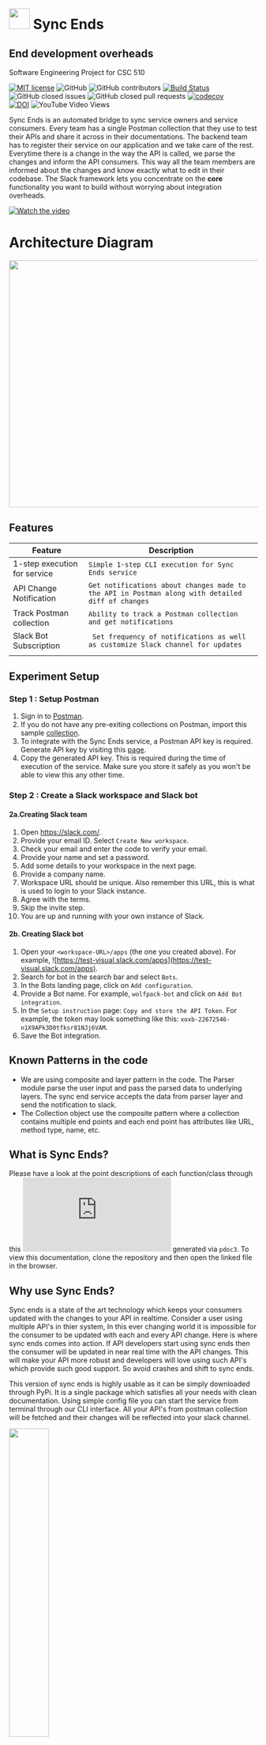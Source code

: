 # <img src="https://github.com/jaymodi98/Sync-Ends/blob/master/images/bot.png" height="42" width="42"/> Sync Ends

## End development overheads

Software Engineering Project for CSC 510

[![MIT license](https://img.shields.io/badge/License-MIT-blue.svg)](https://lbesson.mit-license.org/)
![GitHub](https://img.shields.io/badge/language-python-blue.svg)
![GitHub contributors](https://img.shields.io/github/contributors/jaymodi98/Sync-Ends)
[![Build Status](https://travis-ci.com/jaymodi98/Sync-Ends.svg?branch=master)](https://travis-ci.com/jaymodi98/Sync-Ends)
<br>
![GitHub closed issues](https://img.shields.io/github/issues-closed-raw/jaymodi98/Sync-Ends)
![GitHub closed pull requests](https://img.shields.io/github/issues-pr-closed/jaymodi98/Sync-Ends)
[![codecov](https://codecov.io/gh/jaymodi98/Sync-Ends/branch/master/graph/badge.svg?token=DP2AWTXOXL)](undefined)<br>
[![DOI](https://zenodo.org/badge/300105279.svg)](https://zenodo.org/badge/latestdoi/300105279)
![YouTube Video Views](https://img.shields.io/youtube/views/1Pd3Enj13m8?style=social)

Sync Ends is an automated bridge to sync service owners and service consumers. Every team has a single Postman collection that they use to test their APIs and share it across in their documentations. The backend team has to register their service on our application and we take care of the rest. Everytime there is a change in the way the API is called, we parse the changes and inform the API consumers. This way all the team members are informed about the changes and know exactly what to edit in their codebase. The Slack framework lets you concentrate on the **core** functionality you want to build without worrying about integration overheads.

[![Watch the video](https://github.com/jaymodi98/Sync-Ends/blob/master/images/screenshotpromo.png)](https://www.youtube.com/watch?v=1Pd3Enj13m8)

# Architecture Diagram
<img src="https://github.com/jaymodi98/Sync-Ends/blob/master/images/architecture.PNG" height="500" width="800"/>

## Features
|Feature|Description  |
|--|--|
|1-step execution for service |```Simple 1-step CLI execution for Sync Ends service```|
|API Change Notification  |```Get notifications about changes made to the API in Postman along with detailed diff of changes```|
|Track Postman collection | ```Ability to track a Postman collection and get notifications```|
|Slack Bot Subscription   |``` Set frequency of notifications as well as customize Slack channel for updates``` |
| | |

## Experiment Setup

### Step 1 : Setup Postman
1. Sign in to [Postman](https://identity.getpostman.com/login).
2. If you do not have any pre-exiting collections on Postman, import this sample [collection](https://www.getpostman.com/collections/dfa93d217bf211237c8f).
3. To integrate with the Sync Ends service, a Postman API key is required. Generate API key by visiting this [page](https://web.postman.co/settings/me/api-keys).
4. Copy the generated API key. This is required during the time of execution of the service. Make sure you store it safely as you won't be able to view this any other time.

### Step 2 : Create a Slack workspace and Slack bot

#### 2a.Creating Slack team
1. Open https://slack.com/.
2. Provide your email ID. Select `Create New workspace`.
3. Check your email and enter the code to verify your email.
4. Provide your name and set a password.
5. Add some details to your workspace in the next page.
6. Provide a company name.
7. Workspace URL should be unique. Also remember this URL, this is what is used to login to your Slack instance.
8. Agree with the terms.
9. Skip the invite step.
10. You are up and running with your own instance of Slack.


#### 2b. Creating Slack bot
1. Open your `<workspace-URL>/apps` (the one you created above). For example, ![https://test-visual.slack.com/apps](https://test-visual.slack.com/apps).
2. Search for bot in the search bar and select `Bots`.
3. In the Bots landing page, click on `Add configuration`.
4. Provide a Bot name. For example, `wolfpack-bot` and click on `Add Bot integration`.
5. In the `Setup instruction` page: `Copy and store the API Token`. For example, the token may look something like this: `xoxb-22672546-n1X9APk3D0tfksr81NJj6VAM`.
6. Save the Bot integration.

## Known Patterns in the code

- We are using composite and layer pattern in the code. The Parser module parse the user input and pass the parsed data to underlying layers. The sync end service accepts the data from parser layer and send the notification to slack.
- The Collection object use the composite pattern where a collection contains multiple end points and each end point has attributes like URL, method type, name, etc.

## What is Sync Ends?

Please have a look at the point descriptions of each function/class through this ![documentation file](https://github.com/jaymodi98/Sync-Ends/blob/master/docs/src/index.html) generated via `pdoc3`. To view this documentation, clone the repository and then open the linked file in the browser.

## Why use Sync Ends?
Sync ends is a state of the art technology which keeps your consumers updated with the changes to your API in realtime. Consider a user using multiple API's in thier system, In this ever changing world it is impossible for the consumer to be updated with each and every API change. Here is where sync ends comes into action. If API developers start using sync ends then the consumer will be updated in near real time with the API changes. This will make your API more robust and developers will love using such API's which provide such good support. So avoid crashes and shift to sync ends.

This version of sync ends is highly usable as it can be simply downloaded through PyPi. It is a single package which satisfies all your needs with clean documentation. Using simple config file you can start the service from terminal through our CLI interface. All your API's from postman collection will be fetched and their changes will be reflected into your slack channel.

<img src="https://github.com/jaymodi98/Sync-Ends/blob/master/src/meme.jpg" width=40% />

```Transcript(Hindi to English) - API can change anytime```

*Reference : Meme From TV Series [Mirzapur](https://www.google.com/search?q=mirzapur)*


## How to use Sync Ends?
### Installation
```
pip install sync-ends
```
The code is deployed as a python package on PyPI which is a single step installation process.

### Usage

1. The package is primarily run through a CLI (single step) for ease of use.

Run the following command with required parameters.
```
syncends  --config_file </path/to/your/local/config/file>
```
What is `--config_file`?
```
config_file - the configuration file used by application
```
How to write the config_file? (format of the file should be `.json`)
```
{
    "postman_api_key": "<a>",
    "slack_token": "<b>",
    "trigger_interval": <c>,
    "collections": [
        {
            "collection_name": "<d>",
            "slack_channel": "<e>"
        }
    ]
}
```
where,
- `a`: postman api key generated using steps shown in setup
- `b`: slack token generated using steps shown in setup
- `c`: **[optional: default=10]** time (in seconds), after which application will check for api changes
- `d`: collection name from postman collections
- `e`: **[optional: default="general"]** slack channel in which notifications will be sent (must be a public channel)

### What happens after this command is run?

This command is the entry point to a background process which fetches all the `Postman collections` using the `Postman API key` and posts a message through the `Slack bot token` configured in the `Slack channel` specified. The background service fetches the Postman collections every `trigger interval` seconds. This means that developer on changing the API in the Postman does not have to worry about notifying any API consumers of the change. That magic is done by our bot :)

## Congratulations
### **You just saved yourself from unwanted crashes**
<img src="https://media.tenor.com/images/73cca45a93f91944b2c9fdd4b05c3c53/tenor.gif"/>

## License

This project is licensed under the MIT License.
